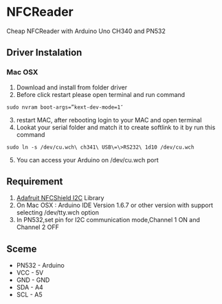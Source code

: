 # NFCReader
Cheap NFCReader with Arduino Uno CH340 and PN532
## Driver Instalation
### Mac OSX
1. Download and install from folder driver
2. Before click restart please open terminal and run command
  ```
  sudo nvram boot-args=”kext-dev-mode=1″
  ```
3. restart MAC, after rebooting login to your MAC and open terminal
4. Lookat your serial folder and match it to create softlink to it by run this command
  ```
  sudo ln -s /dev/cu.wch\ ch341\ USB\=\>RS232\ 1d10 /dev/cu.wch
  ```
5. You can access your Arduino on /dev/cu.wch port

## Requirement
1. [Adafruit NFCShield I2C] Library
2. On Mac OSX : Arduino IDE Version 1.6.7 or other version with support selecting /dev/tty.wch option
3. In PN532,set pin for I2C communication mode,Channel 1 ON and Channel 2 OFF
 

## Sceme
* PN532 - Arduino
* VCC - 5V
* GND - GND
* SDA - A4
* SCL - A5

[Adafruit NFCShield I2C]: <https://github.com/adafruit/Adafruit_NFCShield_I2C>
